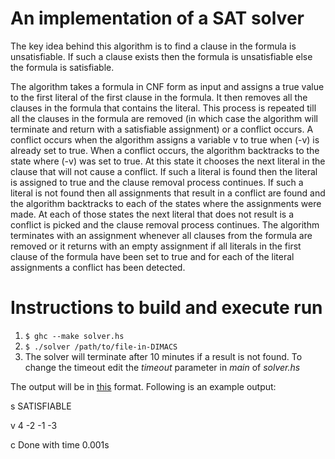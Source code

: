 # An implementation of a SAT solver

The key idea behind this algorithm is to find a clause in the formula is unsatisfiable. If  such a clause exists then the formula is unsatisfiable else the formula is satisfiable.

The algorithm takes a formula in CNF form as input and assigns a true value to the first literal of the first clause in the formula. It then removes all the clauses in the formula that contains the literal. This process is repeated till all the clauses in the formula are removed (in which case the algorithm will terminate and return with a satisfiable assignment) or a conflict occurs. A conflict occurs when the algorithm assigns a variable v to true when (-v) is already set to true. When a conflict occurs, the algorithm backtracks to the state where (-v) was set to true. At this state it chooses the next literal in the clause that will not cause a conflict. If such a literal is found then the literal is assigned to true and the clause removal  process continues. If such a literal is not found then all assignments that result in a conflict are found and the algorithm backtracks to each of the states where the assignments were made. At each of those states the next literal that does not result is a conflict is picked and the clause removal process continues. The algorithm terminates with an assignment whenever all clauses from the formula are removed or it returns with an empty assignment if all literals in the first clause of the formula have been set to true and for each of the literal assignments a conflict has been detected.

# Instructions to build and execute run

1. `$ ghc --make solver.hs`
2. `$ ./solver /path/to/file-in-DIMACS`
3. The solver will terminate after 10 minutes if a result is not found. To change the timeout edit the *timeout* parameter in *main* of *solver.hs*

The output will be in [this](http://www.satcompetition.org/2009/format-solvers2009.html) format. Following is an example output:

s SATISFIABLE

v 4 -2 -1 -3

c Done with time 0.001s
